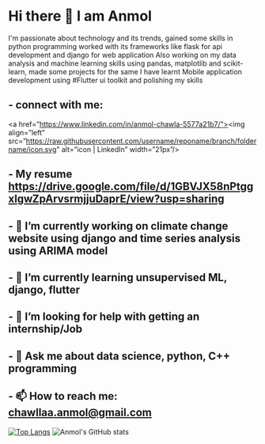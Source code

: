 #            Hi there 👋 I am Anmol
I'm passionate about technology and its trends, gained some skills in python programming worked with its frameworks like flask 
for api development and django for web application
Also working on my data analysis and machine learning skills using pandas, matplotlib and scikit-learn, made some projects for the same 
I have learnt Mobile application development using #Flutter ui toolkit and polishing my skills
## - connect with me:
<a href=”https://www.linkedin.com/in/anmol-chawla-5577a21b7/"><img align=”left” src=”https://raw.githubusercontent.com/username/reponame/branch/foldername/icon.svg" alt=”icon | LinkedIn” width=”21px”/></a>
## - My resume https://drive.google.com/file/d/1GBVJX58nPtggxIgwZpArvsrmjjuDaprE/view?usp=sharing
## - 🔭 I’m currently working on climate change website using django and time series analysis using ARIMA model
## - 🌱 I’m currently learning unsupervised ML, django, flutter
## - 🤔 I’m looking for help with getting an internship/Job 
## - 💬 Ask me about data science, python, C++ programming 
## - 📫 How to reach me: chawllaa.anmol@gmail.com

[![Top Langs](https://github-readme-stats.vercel.app/api/top-langs/?username=Anmolch8&layout=compact)](https://github.com/Anmolch8)
![Anmol's GitHub stats](https://github-readme-stats.vercel.app/api?username=anuraghazra&show_icons=true&theme=radical)

